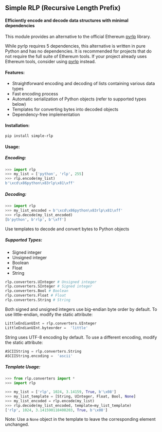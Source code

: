 ## Simple RLP (Recursive Length Prefix)
#### Efficiently encode and decode data structures with minimal dependencies

This module provides an alternative to the official Ethereum [pyrlp](https://github.com/ethereum/pyrlp) library.

While pyrlp requires 5 dependencies, this alternative is written in pure Python and has no dependencies. It is recommended for projects that do not require the full suite of Ethereum tools. If your project already uses Ethereum tools, consider using [pyrlp](https://github.com/ethereum/pyrlp) instead.

#### Features:
 - Straightforward encoding and decoding of lists containing various data types
 - Fast encoding process
 - Automatic serialization of Python objects (refer to supported types below)
 - Templates for converting bytes into decoded objects
 - Dependency-free implementation

#### Installation:
```
pip install simple-rlp 
```

#### Usage:

##### Encoding:
```python
>>> import rlp
>>> my_list = ['python', 'rlp', 255]
>>> rlp.encode(my_list)
b'\xcd\x86python\x83rlp\x81\xff'
```
##### Decoding:
```python
>>> import rlp
>>> my_list_encoded = b'\xcd\x86python\x83rlp\x81\xff'
>>> rlp.decode(my_list_encoded)
[b'python', b'rlp', b'\xff']
```

Use templates to decode and convert bytes to Python objects

##### Supported Types:

 - Signed integer
 - Unsigned integer
 - Boolean
 - Float
 - String

```python
rlp.converters.UInteger # Unsigned integer
rlp.converters.SInteger # Signed integer
rlp.converters.Bool # Boolean
rlp.converters.Float # Float
rlp.converters.String # String
```
Both signed and unsigned integers use big-endian byte order by default. To use little-endian, modify the static attribute:

```python
LittleEndianUInt = rlp.converters.UInteger
LittleEndianUInt.byteorder =  'little'
```
String uses UTF-8 encoding by default. To use a different encoding, modify the static attribute:

```python
ASCIIString = rlp.converters.String
ASCIIString.encoding =  'ascii'
```

##### Template Usage:
```python
>>> from rlp.converters import *
>>> import rlp

>>> my_list = ['rlp', 1024, 3.14159, True, b'\x08']
>>> my_list_template = [String, UInteger, Float, Bool, None]
>>> my_list_encoded = rlp.encode(my_list)
>>> rlp.decode(my_list_encoded, template=my_list_template)
['rlp', 1024, 3.141590118408203, True, b'\x08']
```
Note: Use a `None` object in the template to leave the corresponding element unchanged.
